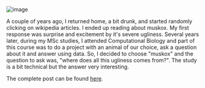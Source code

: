 ![image](http://ptigas.com/blog/wp-content/uploads/2012/06/muskox-300x219.jpg "Muskox")

A couple of years ago, I returned home, a bit drunk, and started randomly clicking on wikipedia articles. I ended up reading about muskox.
My first response was surprise and excitement by it's severe ugliness. Several years later, during my MSc studies, I attended Computational Biology and part of this course was to do a project with an animal of our choice, ask a question about it and answer using data. So, I decided to choose "muskox" and the question to ask was, "where does all this ugliness comes from?". The study is a bit technical but the answer very interesting.

The complete post can be found <a href="http://ptigas.com/blog/">here</a>.